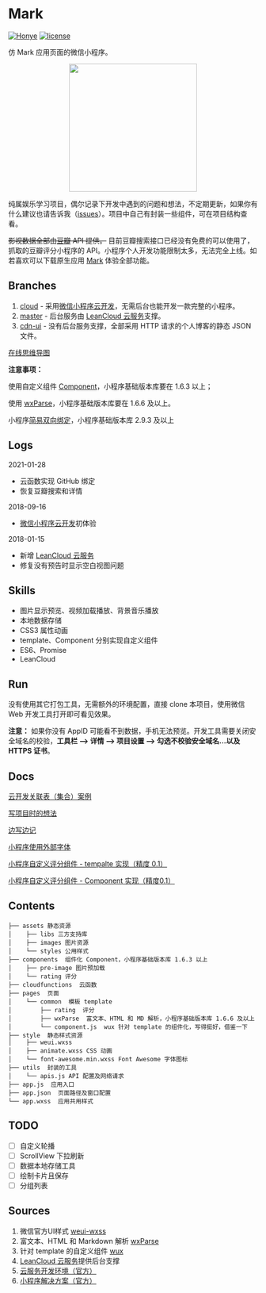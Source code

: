 # Mark

[![Honye](https://img.shields.io/badge/Honye-红叶-red.svg)](https://honye.github.io/)  [![license](https://img.shields.io/github/license/hongye567/weapp-mark.svg)](https://github.com/Honye/weapp-mark/blob/master/LICENSE)

仿 Mark 应用页面的微信小程序。

<p align="center">
    <img src="http://oz126ti4w.bkt.clouddn.com/image/mark.jpg" height="258px" >
</p>


纯属娱乐学习项目，偶尔记录下开发中遇到的问题和想法，不定期更新，如果你有什么建议也请告诉我（[issues](https://github.com/Honye/weapp-mark/issues)）。项目中自己有封装一些组件，可在项目结构查看。

~~影视数据全部由[豆瓣](https://developers.douban.com/) API 提供。~~ 目前豆瓣搜索接口已经没有免费的可以使用了，抓取的豆瓣评分小程序的 API。小程序个人开发功能限制太多，无法完全上线。如若喜欢可以下载原生应用 [Mark](http://a.app.qq.com/o/simple.jsp?pkgname=com.intlime.mark&fromcase=40002) 体验全部功能。

## Branches

1. [cloud](https://github.com/Honye/weapp-mark/tree/cloud) - 采用[微信小程序云开发](https://developers.weixin.qq.com/miniprogram/dev/wxcloud/basis/getting-started.html)，无需后台也能开发一款完整的小程序。
2. [master](https://github.com/Honye/weapp-mark/tree/master) - 后台服务由 [LeanCloud 云服务](https://leancloud.cn/)支撑。
3. [cdn-ui](https://github.com/Honye/weapp-mark/tree/cdn-ui) - 没有后台服务支撑，全部采用 HTTP 请求的个人博客的静态 JSON 文件。

[在线思维导图](https://www.processon.com/view/5a5c45d7e4b0abe85d562bda)

**注意事项：**

使用自定义组件 [Component](https://mp.weixin.qq.com/debug/wxadoc/dev/framework/custom-component/)，小程序基础版本库要在 1.6.3 以上；

使用 [wxParse](https://github.com/icindy/wxParse)，小程序基础版本库要在 1.6.6 及以上。

小程序[简易双向绑定](https://developers.weixin.qq.com/miniprogram/dev/framework/view/two-way-bindings.html)，小程序基础版本库 2.9.3 及以上

## Logs

2021-01-28

- 云函数实现 GitHub 绑定
- 恢复豆瓣搜索和详情

2018-09-16

- [微信小程序云开发](https://developers.weixin.qq.com/miniprogram/dev/wxcloud/basis/getting-started.html)初体验

2018-01-15

- 新增 [LeanCloud 云服务](https://leancloud.cn/)
- 修复没有预告时显示空白视图问题

## Skills

- 图片显示预览、视频加载播放、背景音乐播放
- 本地数据存储
- CSS3 属性动画
- template、Component 分别实现自定义组件
- ES6、Promise
- LeanCloud

## Run

没有使用其它打包工具，无需额外的环境配置，直接 clone 本项目，使用微信 Web 开发工具打开即可看见效果。

**注意：** 如果你没有 AppID 可能看不到数据，手机无法预览。开发工具需要关闭安全域名的校验，**工具栏 --> 详情 --> 项目设置 --> 勾选不校验安全域名...以及 HTTPS 证书**。

## Docs

[云开发关联表（集合）案例](https://github.com/Hongye567/weapp-mark/wiki/小程序关联表学习)

[写项目时的想法](https://github.com/Hongye567/weapp-mark/wiki/thought)

[边写边记](https://github.com/Hongye567/weapp-mark/wiki/小程序笔记)

[小程序使用外部字体](https://github.com/Hongye567/weapp-mark/wiki/小程序使用外部字体)

[小程序自定义评分组件 - tempalte 实现（精度 0.1）](https://github.com/Hongye567/weapp-mark/wiki/小程序自定义评分组件-template（精度0.1）)

[小程序自定义评分组件 - Component 实现（精度0.1）](https://github.com/Hongye567/weapp-mark/wiki/小程序自定义评分组件-Component（精度0.1）)

## Contents

```
├── assets 静态资源
│    ├── libs 三方支持库
│    ├── images 图片资源
│    └── styles 公用样式
├── components  组件化 Component，小程序基础版本库 1.6.3 以上
│    ├── pre-image 图片预加载
│    └── rating 评分
├── cloudfunctions  云函数
├── pages  页面
│    └── common  模板 template
│        ├── rating  评分
│        ├── wxParse  富文本、HTML 和 MD 解析，小程序基础版本库 1.6.6 及以上
│        └── component.js  wux 针对 template 的组件化，写得挺好，借鉴一下
├── style  静态样式资源
│    ├── weui.wxss
│    ├── animate.wxss CSS 动画
│    └── font-awesome.min.wxss Font Awesome 字体图标
├── utils  封装的工具
│    └── apis.js API 配置及网络请求
├── app.js  应用入口
├── app.json  页面路径及窗口配置
└── app.wxss  应用共用样式
```

## TODO

- [ ] 自定义轮播
- [ ] ScrollView 下拉刷新
- [ ] 数据本地存储工具
- [ ] 绘制卡片且保存
- [ ] 分组列表

## Sources

1. 微信官方UI样式 [weui-wxss](https://github.com/Tencent/weui-wxss/)
2. 富文本、HTML 和 Markdown 解析 [wxParse](https://github.com/icindy/wxParse)
3. 针对 template 的自定义组件 [wux](https://github.com/skyvow/wux)
4. [LeanCloud 云服务](https://leancloud.cn/)提供后台支撑
5. [云服务开发环境（官方）](https://cloud.tencent.com/document/product/619/11447)
6. [小程序解决方案（官方）](https://cloud.tencent.com/solution/la)



